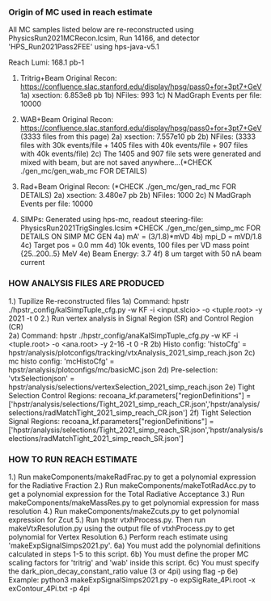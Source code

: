 ### Origin of MC used in reach estimate ###
All MC samples listed below are re-reconstructed using PhysicsRun2021MCRecon.lcsim, Run 14166, and detector 'HPS_Run2021Pass2FEE' using hps-java-v5.1

Reach Lumi: 168.1 pb-1

1) Tritrig+Beam Original Recon: https://confluence.slac.stanford.edu/display/hpsg/pass0+for+3pt7+GeV 
    1a) xsection: 6.853e8 pb
    1b) NFiles: 993
    1c) N MadGraph Events per file: 10000

2) WAB+Beam Original Recon: https://confluence.slac.stanford.edu/display/hpsg/pass0+for+3pt7+GeV (3333 files from this page) 
    2a) xsection: 7.557e10 pb
    2b) NFiles: (3333 files with 30k events/file + 1405 files with 40k events/file + 907 files with 40k events/file)
    2c) The 1405 and 907 file sets were generated and mixed with beam, but are not saved anywhere...(*CHECK ./gen_mc/gen_wab_mc FOR DETAILS) 

3) Rad+Beam Original Recon: (*CHECK ./gen_mc/gen_rad_mc FOR DETAILS)
    2a) xsection: 3.480e7 pb
    2b) NFiles: 1000
    2c) N MadGraph Events per file: 10000

4) SIMPs: Generated using hps-mc, readout steering-file: PhysicsRun2021TrigSingles.lcsim
   *CHECK ./gen_mc/gen_simp_mc FOR DETAILS ON SIMP MC GEN
    4a) mA' = (3/1.8)*mVD
    4b) mpi_D = mVD/1.8
    4c) Target pos = 0.0 mm
    4d) 10k events, 100 files per VD mass point {25..200..5} MeV
    4e) Beam Energy: 3.7
    4f) 8 um target with 50 nA beam current

### HOW ANALYSIS FILES ARE PRODUCED ###
1.) Tupilize Re-reconstructed files
    1a) Command: hpstr ./hpstr_config/kalSimpTuple_cfg.py -w KF -i <input.slcio> -o <tuple.root> -y 2021 -t 0
2.) Run vertex analysis in Signal Region (SR) and Control Region (CR)  
    2a) Command: hpstr ./hpstr_config/anaKalSimpTuple_cfg.py -w KF -i <tuple.root> -o <ana.root> -y 2-16 -t 0 -R <CR or SR>
    2b) Histo config: 'histoCfg' = hpstr/analysis/plotconfigs/tracking/vtxAnalysis_2021_simp_reach.json
    2c) mc histo config: 'mcHistoCfg' = hpstr/analysis/plotconfigs/mc/basicMC.json
    2d) Pre-selection: 'vtxSelectionjson' = hpstr/analysis/selections/vertexSelection_2021_simp_reach.json
    2e) Tight Selection Control Regions: recoana_kf.parameters["regionDefinitions"] = ['hpstr/analysis/selections/Tight_2021_simp_reach_CR.json','hpstr/analysis/selections/radMatchTight_2021_simp_reach_CR.json']
    2f) Tight Selection Signal Regions: recoana_kf.parameters["regionDefinitions"] = ['hpstr/analysis/selections/Tight_2021_simp_reach_SR.json','hpstr/analysis/selections/radMatchTight_2021_simp_reach_SR.json']

### HOW TO RUN REACH ESTIMATE ###
1.) Run makeComponents/makeRadFrac.py to get a polynomial expression for the Radiative Fraction
2.) Run makeComponents/makeTotRadAcc.py to get a polynomial expression for the Total Radiative Acceptance
3.) Run makeComponents/makeMassRes.py to get polynomial expression for mass resolution
4.) Run makeComponents/makeZcuts.py to get polynomial expression for Zcut
5.) Run hpstr vtxhProcess.py. Then run makeVtxResolution.py using the output file of vtxhProcess.py to get polynomial for Vertex Resolution
6.) Perform reach estimate using 'makeExpSignalSimps2021.py'. 
    6a) You must add the polynomial definitions calculated in steps 1-5 to this script.
    6b) You must define the proper MC scaling factors for 'tritrig' and 'wab' inside this script.
    6c) You must specify the dark_pion_decay_constant_ratio value (3 or 4pi) using flag -p
    6e) Example: python3 makeExpSignalSimps2021.py -o expSigRate_4Pi.root -x exContour_4Pi.txt -p 4pi

